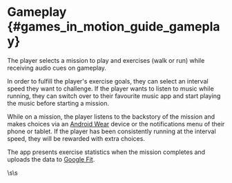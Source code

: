 Gameplay {#games_in_motion_guide_gameplay}
===============

The player selects a mission to play and exercises (walk or run) while receiving
audio cues on gameplay.

In order to fulfill the player's exercise goals, they can select an interval
speed they want to challenge. If the player wants to listen to music while
running, they can switch over to their favourite music app and start playing the
music before starting a mission.

While on a mission, the player listens to the backstory of the mission and makes
choices via an [Android Wear][] device or the notifications menu of their phone
or tablet. If the player has been consistently running at the interval speed,
they will be rewarded with extra choices.

The app presents exercise statistics when the mission completes and uploads the
data to [Google Fit][].

\s\s

  [Android Wear]: https://developer.android.com/wear/index.html
  [Google Fit]: https://developers.google.com/fit/


